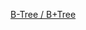 [B-Tree / B+Tree](https://glass-hedge-e9d.notion.site/B-Tree-B-Tree-35ad40a1dbb849c28cb8bed0a663bf7f)